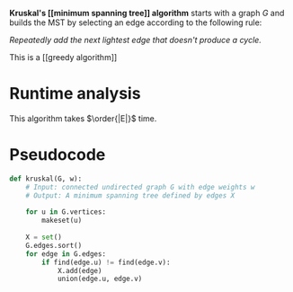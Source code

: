 **Kruskal's [[minimum spanning tree]] algorithm** starts with a graph $G$ and builds the MST by selecting an edge according to the following rule:

_Repeatedly add the next lightest edge that doesn't produce a cycle._

This is a [[greedy algorithm]]

# Runtime analysis

This algorithm takes $\order{|E|}$ time.

# Pseudocode

```python
def kruskal(G, w):
    # Input: connected undirected graph G with edge weights w
    # Output: A minimum spanning tree defined by edges X
    
    for u in G.vertices:
        makeset(u)
    
    X = set()
    G.edges.sort()
    for edge in G.edges:
        if find(edge.u) != find(edge.v):
            X.add(edge)
            union(edge.u, edge.v)
```